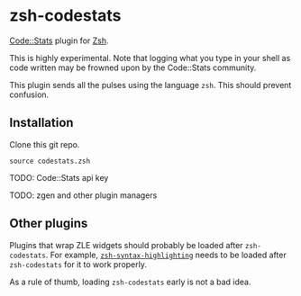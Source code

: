 # zsh-codestats

[Code::Stats](https://codestats.net/) plugin for [Zsh](http://www.zsh.org/).

This is highly experimental. Note that logging what you type in your shell as code written may be frowned upon by the Code::Stats community.

This plugin sends all the pulses using the language `zsh`. This should prevent confusion.

## Installation

Clone this git repo.

```
source codestats.zsh
```

TODO: Code::Stats api key

TODO: zgen and other plugin managers

## Other plugins

Plugins that wrap ZLE widgets should probably be loaded after `zsh-codestats`. For example, [`zsh-syntax-highlighting`](https://github.com/zsh-users/zsh-syntax-highlighting) needs to be loaded after `zsh-codestats` for it to work properly.

As a rule of thumb, loading `zsh-codestats` early is not a bad idea.
